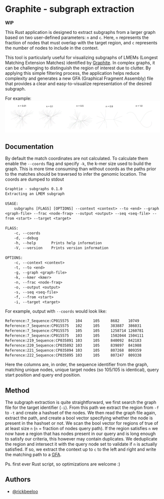 
# Graphite - subgraph extraction

**WIP**

This Rust application is designed to extract subgraphs from a larger graph based on two user-defined parameters: `n` and `c`. Here, `n` represents the fraction of nodes that must overlap with the target region, and `c` represents the number of nodes to include in the context.

This tool is particularly useful for visualizing subgraphs of LMEMs (Longest Matching Extension Matches) identified by [Graphite](https://github.com/rickbeeloo/GraphiteV2). In complex graphs, it can be challenging to distinguish the region of interest due to clutter. By applying this simple filtering process, the application helps reduce complexity and generates a new GFA (Graphical Fragment Assembly) file that provides a clear and easy-to-visualize representation of the desired subgraph.

For example:
![Example](test_data/subgraph_over_range.png)


## Documentation

By default the match coordinates are not calculated. To calculate them enable the `--coords` flag and specify `-k`, the k-mer size used to build the graph. This is more time consuming than without coords as the paths prior to the matches should be traversed to infer the genomic location. The coords are  dumped to stdout 

```
Graphtie - subgraphs 0.1.0
Extracting an LMEM subgraph

USAGE:
    subgraphs [FLAGS] [OPTIONS] --context <context> --to <end> --graph <graph-file> --frac <node-fraq> --output <output> --seq <seq-file> --from <start> --target <target>

FLAGS:
    -c, --coords     
    -d, --debug      
    -h, --help       Prints help information
    -V, --version    Prints version information

OPTIONS:
    -c, --context <context>     
    -t, --to <end>              
    -g, --graph <graph-file>    
    -k, --kmer <kmer>           
    -n, --frac <node-fraq>      
    -o, --output <output>       
    -s, --seq <seq-file>        
    -f, --from <start>          
    -i, --target <target>     
```

For example, output with `--coords` would look like:
```
Reference:7_Sequence:CP015575   104     105     8682    10749
Reference:7_Sequence:CP015575   102     105     383887  386031
Reference:7_Sequence:CP015575   105     105     1258714 1260781
Reference:7_Sequence:CP015575   103     105     1502044 1504111
Reference:219_Sequence:CP035891 103     105     840092  842183
Reference:220_Sequence:CP035892 103     105     839897  841988
Reference:221_Sequence:CP035894 103     105     807268  809359
Reference:222_Sequence:CP035895 103     105     807247  809338

```
Here the columns are, in order, the sequence identifier from the graph, matching unique nodes, unique target nodes (so 105/105 is identical), query start position and query end position.

## Method

The subgraph extraction is quite straightforward, we first search the graph file for the target identifier (`-i`). From this path we extract the region from `-f` to `-t` and create a hashset of the nodes. We then read the graph file again, extract the path, and create a bool vector specifying whether the node is present in the hashset or not. We scan the bool vector for regions of true of at least size `n` (`n` = fraction of nodes query path). If the region satisfies `n` we now have a region that has nodes present in our query and is long enough to satisfy our criteria, this however may contain duplicates. We deduplicate the region and intersect it with the query node set to validate if `n` is actually satisfied. If so, we extract the context up to `c` to the left and right and write the matching path to a [GFA](http://gfa-spec.github.io/GFA-spec/GFA1.html). 

Ps. first ever Rust script, so optimizations are welcome :)
## Authors

- [@rickbeeloo](https://www.github.com/rickbeeloo)

